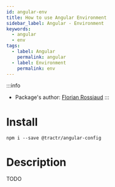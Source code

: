 ```yaml
---
id: angular-env
title: How to use Angular Environment
sidebar_label: Angular - Environment
keywords: 
  - angular
  - env
tags:
  - label: Angular
    permalink: angular
  - label: Environment
    permalink: env
---
```


:::info
- Package's author: [Florian Rossiaud](https://github.com/floross)
:::

# Install

`npm i --save @tractr/angular-config`

# Description

TODO